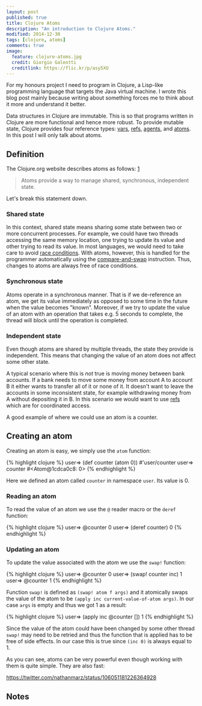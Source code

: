 ```yaml
---
layout: post
published: true
title: Clojure Atoms
description: "An introduction to Clojure Atoms."
modified: 2014-12-30
tags: [clojure, atoms]
comments: true
image:
  feature: clojure-atoms.jpg
  credit: Giorgio Galeotti
  creditlink: https://flic.kr/p/asy5XU
---
```


For my honours project I need to program in Clojure, a Lisp-like programming language that targets the Java virtual machine. I wrote this blog post mainly because writing about something forces me to think about it more and understand it better.

Data structures in Clojure are immutable. This is so that programs written in Clojure are more functional and hence more robust. To provide mutable state, Clojure provides four reference types: [vars](http://clojure.org/vars), [refs](http://clojure.org/refs), [agents](http://clojure.org/agents), and [atoms](http://clojure.org/atoms). In this post I will only talk about atoms.

## Definition

The Clojure.org website describes atoms as follows: [1]

> Atoms provide a way to manage shared, synchronous, independent state.

Let's break this statement down.

### Shared state

In this context, shared state means sharing some state between two or more concurrent processes. For example, we could have two threads accessing the same memory location, one trying to update its value and other trying to read its value. In most languages, we would need to take care to avoid [race conditions](https://en.wikipedia.org/wiki/Race_condition). With atoms, however, this is handled for the programmer automatically using the [compare-and-swap](http://en.wikipedia.org/wiki/Compare-and-swap) instruction. Thus, changes to atoms are always free of race conditions.

### Synchronous state

Atoms operate in a synchronous manner. That is if we de-reference an atom, we get its value immediately as opposed to some time in the future when the value becomes "known". Moreover, if we try to update the value of an atom with an operation that takes e.g. 5 seconds to complete, the thread will block until the operation is completed.

### Independent state

Even though atoms are shared by multiple threads, the state they provide is independent. This means that changing the value of an atom does not affect some other state.

A typical scenario where this is _not_ true is moving money between bank accounts. If a bank needs to move some money from account A to account B it either wants to transfer all of it or none of it. It doesn't want to leave the accounts in some inconsistent state, for example withdrawing money from A without depositing it in B. In this scenario we would want to use [refs](http://clojure.org/refs) which are for coordinated access.

A good example of where we could use an atom is a counter.

## Creating an atom

Creating an atom is easy, we simply use the `atom` function:

{% highlight clojure %}
user=> (def counter (atom 0))
#'user/counter
user=> counter
#<Atom@1cdca0c8: 0>
{% endhighlight %}

Here we defined an atom called `counter` in namespace `user`. Its value is 0.

### Reading an atom

To read the value of an atom we use the `@` reader macro or the `deref` function:

{% highlight clojure %}
user=> @counter
0
user=> (deref counter)
0
{% endhighlight %}

### Updating an atom

To update the value associated with the atom we use the `swap!` function:

{% highlight clojure %}
user=> @counter
0
user=> (swap! counter inc)
1
user=> @counter
1
{% endhighlight %}

Function `swap!` is defined as `(swap! atom f args)` and it atomically swaps the value of the atom to be `(apply inc current-value-of-atom args)`. In our case `args` is empty and thus we got 1 as a result:

{% highlight clojure %}
user=> (apply inc @counter [])
1
{% endhighlight %}

Since the value of the atom could have been changed by some other thread `swap!` may need to be retried and thus the function that is applied has to be free of side effects. In our case this is true since `(inc 0)` is always equal to 1.

As you can see, atoms can be very powerful even though working with them is quite simple. They are also fast:

https://twitter.com/nathanmarz/status/106051181226364928

## Notes

[1]: http://clojure.org/atoms
[2]: http://clojure-doc.org/articles/language/concurrency_and_parallelism.html

